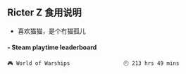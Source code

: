 ## Ricter Z 食用说明
- 喜欢猫猫，是个冇猫孤儿

<!-- steam-box start -->
#### - Steam playtime leaderboard
```text
🎮 World of Warships                 🕘 213 hrs 49 mins
```
<!-- Powered by https://github.com/YouEclipse/steam-box . -->
<!-- steam-box end -->
